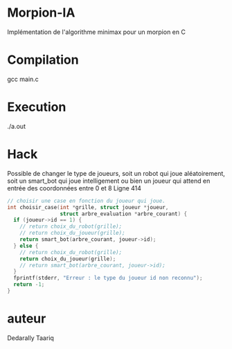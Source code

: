 # Morpion-IA
Implémentation de l'algorithme minimax pour un morpion en C
# Compilation 
gcc main.c
# Execution 
./a.out
# Hack
Possible de changer le type de joueurs, soit un robot qui joue aléatoirement, soit un smart_bot qui joue intelligement ou bien un joueur qui attend en entrée des coordonnées entre 0 et 8
Ligne 414
```c
// choisir une case en fonction du joueur qui joue.
int choisir_case(int *grille, struct joueur *joueur,
                 struct arbre_evaluation *arbre_courant) {
  if (joueur->id == 1) {
    // return choix_du_robot(grille);
    // return choix_du_joueur(grille);
    return smart_bot(arbre_courant, joueur->id);
  } else {
    // return choix_du_robot(grille);
    return choix_du_joueur(grille);
    // return smart_bot(arbre_courant, joueur->id);
  }
  fprintf(stderr, "Erreur : le type du joueur id non reconnu");
  return -1;
}
```
# auteur 
Dedarally Taariq
